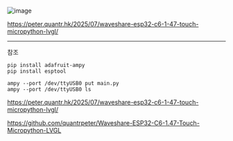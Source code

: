![image](https://github.com/user-attachments/assets/9c94f96e-9021-4736-a534-0ab66389a119)

https://peter.quantr.hk/2025/07/waveshare-esp32-c6-1-47-touch-micropython-lvgl/

---

참조

```
pip install adafruit-ampy
pip install esptool 

ampy --port /dev/ttyUSB0 put main.py
ampy --port /dev/ttyUSB0 ls
```

https://peter.quantr.hk/2025/07/waveshare-esp32-c6-1-47-touch-micropython-lvgl/

https://github.com/quantrpeter/Waveshare-ESP32-C6-1.47-Touch-Micropython-LVGL
